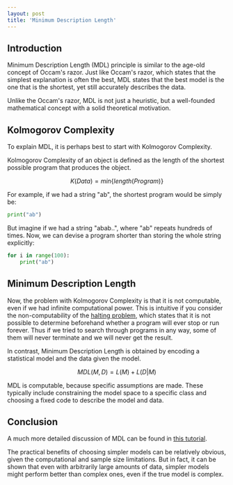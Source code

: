 ```yaml
---
layout: post
title: 'Minimum Description Length'
---
```


## Introduction

Minimum Description Length (MDL) principle is similar to the age-old concept of Occam's razor. Just like Occam's razor, which states that the simplest explanation is often the best, MDL states that the best model is the one that is the shortest, yet still accurately describes the data.

Unlike the Occam's razor, MDL is not just a heuristic, but a well-founded mathematical concept with a solid theoretical motivation.

## Kolmogorov Complexity
To explain MDL, it is perhaps best to start with Kolmogorov Complexity.

Kolmogorov Complexity of an object is defined as the length of the shortest possible program that produces the object.

$$
K(Data) = min\{length(Program)\}
$$

For example, if we had a string "ab", the shortest program would be simply be:

```python
print("ab") 
```

But imagine if we had a string "abab..", where "ab" repeats hundreds of times. Now, we can devise a program shorter than storing the whole string explicitly:

```python
for i in range(100):
    print("ab")
```

## Minimum Description Length

Now, the problem with Kolmogorov Complexity is that it is not computable, even if we had infinite computational power. This is intuitive if you consider the non-computability of the [halting problem](https://en.wikipedia.org/wiki/Halting_problem), which states that it is not possible to determine beforehand whether a program will ever stop or run forever. Thus if we tried to search through programs in any way, some of them will never terminate and we will never get the result.

In contrast, Minimum Description Length is obtained by encoding a statistical model and the data given the model.

$$
MDL(M, D) = L(M) + L(D|M)
$$

MDL is computable, because specific assumptions are made. These typically include constraining the model space to a specific class and choosing a fixed code to describe the model and data.

## Conclusion
A much more detailed discussion of MDL can be found in [this tutorial](https://arxiv.org/pdf/math/0406077.pdf).

The practical benefits of choosing simpler models can be relatively obvious, given the computational and sample size limitations. But in fact, it can be shown that even with arbitrarily large amounts of data, simpler models might perform better than complex ones, even if the true model is complex.
